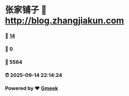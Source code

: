 # 张家铺子 :link: http://blog.zhangjiakun.com 
### :page_facing_up: [14](http://blog.zhangjiakun.com/tag.html) 
### :speech_balloon: 0 
### :hibiscus: 5564 
### :alarm_clock: 2025-09-14 22:14:24 
### Powered by :heart: [Gmeek](https://github.com/Meekdai/Gmeek)
